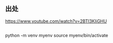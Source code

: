 ##  出处
https://www.youtube.com/watch?v=2BTI3KIiGHU

## 
python -m venv myenv
source myenv/bin/activate  